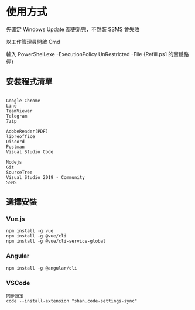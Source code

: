 # 使用方式

先確定 Windows Update 都更新完，不然裝 SSMS 會失敗

以工作管理員開啟 Cmd

輸入 PowerShell.exe -ExecutionPolicy UnRestricted -File {Refill.ps1 的實體路徑}

## 安裝程式清單

```

Google Chrome
Line
TeamViewer
Telegram
7zip

AdobeReader(PDF)
libreoffice
Discord
Postman
Visual Studio Code

Nodejs
Git
SourceTree
Visual Studio 2019 - Community
SSMS

```

## 選擇安裝

### Vue.js

```
npm install -g vue
npm install -g @vue/cli
npm install -g @vue/cli-service-global
```

### Angular

```
npm install -g @angular/cli
```

### VSCode

```
同步設定
code --install-extension "shan.code-settings-sync"
```
